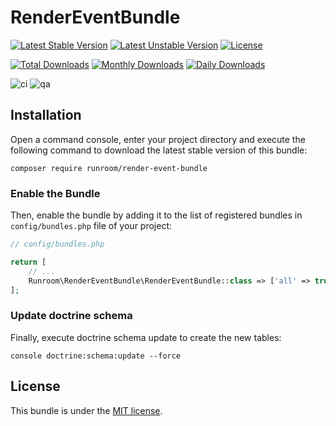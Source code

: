 RenderEventBundle
=================

[![Latest Stable Version](https://poser.pugx.org/runroom/render-event-bundle/v/stable)](https://packagist.org/packages/runroom/render-event-bundle)
[![Latest Unstable Version](https://poser.pugx.org/runroom/render-event-bundle/v/unstable)](https://packagist.org/packages/runroom/render-event-bundle)
[![License](https://poser.pugx.org/runroom/render-event-bundle/license)](https://packagist.org/packages/runroom/render-event-bundle)

[![Total Downloads](https://poser.pugx.org/runroom/render-event-bundle/downloads)](https://packagist.org/packages/runroom/render-event-bundle)
[![Monthly Downloads](https://poser.pugx.org/runroom/render-event-bundle/d/monthly)](https://packagist.org/packages/runroom/render-event-bundle)
[![Daily Downloads](https://poser.pugx.org/runroom/render-event-bundle/d/daily)](https://packagist.org/packages/runroom/render-event-bundle)

![ci](https://github.com/Runroom/RenderEventBundle/workflows/ci/badge.svg?branch=1.x)
![qa](https://github.com/Runroom/RenderEventBundle/workflows/qa/badge.svg?branch=1.x)

## Installation

Open a command console, enter your project directory and execute the following command to download the latest stable version of this bundle:

```
composer require runroom/render-event-bundle
```

### Enable the Bundle

Then, enable the bundle by adding it to the list of registered bundles in `config/bundles.php` file of your project:

```php
// config/bundles.php

return [
    // ...
    Runroom\RenderEventBundle\RenderEventBundle::class => ['all' => true],
];
```

### Update doctrine schema

Finally, execute doctrine schema update to create the new tables:

```
console doctrine:schema:update --force
```

## License

This bundle is under the [MIT license](LICENSE.md).
